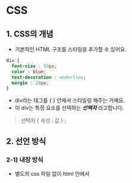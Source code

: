# CSS
## 1. CSS의 개념
- 기본적인 HTML 구조를 스타일을 추가할 수 있어요. 
```CSS
div {
  font-size : 50px;
  color : blue;
  text-decoration : underline;
  margin : 20px;
}
```
- div라는 태그를 { } 안에서 스타일링 해주는 거예요.
- 이 div는 특정 요소를 선택하는 ___선택자___ 라고합니다.
> 선택자 { 속성 : 값 } ;
## 2. 선언 방식
### 2-1) 내장 방식
- 별도의 css 파일 없이 html 안에서 <style> 태그 안에서 사용합니다.
- 하지만.. css html js 서로 파일을 분리하는 것이 유지 보수 측면에서 좋겠죠? 권장하지 않아요.
### 2-2) 인라인 방식
```html
<div style = "color" : red;> </div>
```
- 편리해보이지만 CSS 우선순위 개념에서 인라인 방식이 너무 우선적입니다.
- 너무 지나치게 우선해서 덮어써가며 수정하고 싶어도 수정이 안되는 경우도 있어요. (유지보수가 힘들 수 있어요.)
### 2-3) 링크 방식 (병렬 방식)
```html
<link rel="stylesheet" href="./css/main.css">
```
- 링크를 통해 외부 css파일을 링크하는 방식입니다.
### 2-4) import 방식 (직렬 방식)
- html 내부에서는 👇👇👇
```html
<link rel="stylesheet" href="./css/main.css">
```
- css 내부에서는 👇👇👇 아래처럼 직렬로 연결합니다.
```css
@import url("./box.css"); // 또 다른 css 파일의 경로
```
- css가 또 다른 css파일을 부르는 구조입니다.
- main.css가 html에 연결이 되어 main.css가 box.css를 import 하기 전까지는 box.css는 html에 적용이 안 됩니다. (연결이 지연될 수 있어요.)
  
## 3. CSS 선택자
### 3-1) 기본 선택자
> 전체 선택자
```css
* {
  color : red;  
}
  ```
  - 모든 요소를 선택합니다.
  > 태그 선택자
  ```css
   li {
      color : red;
  }
  ```
  - 특정 태그 이름을 기준으로 선택합니다. 가장 기본적이죠?
  > 클래스 선택자 . 
  ```css
  .orange {
    color : red;
  }
  ```
  ```html
  <li class="orange"> 오렌지 </li>
  <div class="orange"> 오렌지 </div>
  ```
  - .이 꼭 필요합니다. 
  > 아이디 선택자 #
   ```css
  #orange {
    color : red;
  }
  ```
  ```html
  <li id="orange"> 오렌지 </li>
  ```
### 3-2) 복합 선택자
  - 기본 선택자를 조합해서 사용하는 겁니다.
  > 일치 선택자 
  - 선택자 A 와 선택자 B를 동시에 만족하는 요소 선택
  ```css
  span.orange {
    color : red;
  }
  ```
  - 태그는 span, 클래스는 orange 인 경우에 스타일 적용해!
  
  > 자식 선택자 >
  ```css
  ul > .orange {
    color : red;
  }
  ```
  ```html
  <ul>
    <li> 사과 </li>
    <li class = "orange"> 오렌지 </li>
  </ul>  
  ```
  - 부모요소가 ul인 자식 중에서 class가 oragne인 친구들만 스타일 적용해!
  
  > 하위 선택자 (띄어쓰기)
  ```css
  div .orange {
    color : red;
  }
  ```
  - 공백문자로 구분합니다.
  - div라는 태그 선택자 + class가 orange인 친구를 찾자.
  - 하위 선택자를 더 많이 사용합니다.
  
  > 인접 형제 선택자
  ```css
  .orange + li {
    color : red; 
  }
  ```
  ```html
  <ul>
    <li> 사과 </li>
    <li class = "orange"> 오렌지 </li>
    <li> 망고 </li>
    <li> 수박 </li>
  </ul>  
  ```
  - 같은 부모를 공유하는 li 태그 중 바로 **다음 형제 하나만** 골라요.
  - 신기하게도 오렌지가 아니라 망고가 선택되게 됩니다.
  
  > 일반 형제 선택자
  ```css
  .orange ~ li {
    color : red; 
  }
  ```
  ```html
  <ul>
    <li> 사과 </li>
    <li class = "orange"> 오렌지 </li>
    <li> 망고 </li>
    <li> 수박 </li>
  </ul>  
  ```
  - 같은 부모를 공유하는 li 태그 중 바로 **다음 형제 모두**를 골라요.
  - 망고와 수박이 선택됩니다.
### 3-3) 가상 클래스 선택자
  > Hover
  - **마우스 올리면 변화**를 만들 수 있어요.
  ```css
  a:hober {
    color : red;
  }
  ```
  - 마우스 커서를 a 태그 위에 올리면 빨간색으로 변하는 예제입니다.
  
  > Active
  - **마우스를 클릭하고 있는 동안 변화**를 만들 수 있어요.
  ```css
  a:active {
    color : red;
  }
  ```
  
  > Focus
  - 포커스는 가능한 요소가 일반적으로 input 요소입니다.
  - 마우스 눌렀을 때 켜집니다.
  ```css
  input:focus {
    background-color : orange;
  }
  ```
  - input 박스를 누르면 변화가 일어나요.
  - focus가 가능한 요소는 select, text area, input ... 정도가 있어요.
  - div같이 안되는 요소에는 html에서 tabindex="-1" 속성을 주면 되긴하는데 권장하지 않아요.
  
  > First Child 
  - 형제 요소 중 선택자가 첫째라면 선택합니다.
  ```css
  .fruits span:first-child{
    color : red;
  }
  ```
  - first-child 👉 형제 요소 중 첫째만 선택할건데
  - span 👉 span 태그를 가지는 친구여야하고
  - .fruit 띄어쓰기👉 fruit 클래스를 가지는 요소의 후손이여야해.
  
  > Last Child 
  - first-child라 똑같지만 막내를 찾는 겁니다.
  
  > Nth Child 
  - 비슷합니다.
  ```css
  .fruits *:nth-child(2){
    color : red;
  }
  ```
  👆👆 둘째를 찾을 건데 어떤 태그든 상관없이 fruits class의 후손이면 됨.
   ```css
  .fruits *:nth-child(2n){
    color : red;
  }
  ```
  👆👆 2번째, 4번째, ... 친구들을 찾을 겁니다.
  
  > 부정 선택자
  - Not 사용
  ```css
  .fruits *:note(span){
    color :red;
  }
  ```
  👆👆 span 제외하고 fruits class 내 모든 태그들을 선택합니다.
  
  ### 3-4) 가상 요소 선택자
  > Before
  - 콜론이 두 개!
  - before라는 가상의 요소를 만들어서 class 가 덮은 요소 앞에 삽입하는 선택자입니다.
  ```css
  .box::before {
    content:"앞!";
  }
  ```
  ```html
  <div class="box">
    뒤!
  </div>
  ```
  👉 출력이 **뒤!** 가 아니라** 앞! 뒤!** 로나옵니다.
  
  > After
  - 반대 개념이겠죠?
  ```css
  .box::after{
    content: "";
    display: block;
    width :30px;
    height :30px;
    background :royalblue;
  }
  ```
  - content는 필수로 써야합니다.
  - inline 방식이라 width,hegiht,background가 적용이 안됩니다.
  👉 ```css display: block; ```   속성을 추가하면 적용이 됩니다.
  
  ### 3-5) 속성 선택자
  > 속성만으로 찾기
  ```css
  [disabled] {
    color : red;
  }
  ```
  - disabled 라는 속성을 가진 태그들을 선택합니다.
   ```css
  [type] {
    color : red;
  }
  ```
  - type 이라는 속성을 가진 태그들을 선택합니다.
  > 속성= "값" 
   [type="password"] {
    color : red;
  }
  ```
  ❗️ 태그 없이도 속성,값으로 스타일을 적용시킬 태그들을찾을 수 있어요.
 
